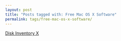 ```yaml
---
layout: post
title: "Posts tagged with: Free Mac OS X Software"
permalink: tags/free-mac-os-x-software/
---
```

[Disk Inventory X](/2012/07/disk-inventory-x)
